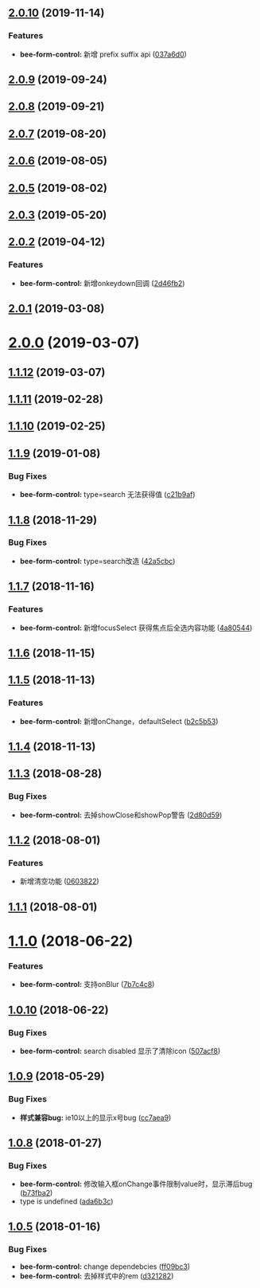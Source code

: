 <a name="2.0.10"></a>
## [2.0.10](https://github.com/tinper-bee/form-control/compare/v2.0.9...v2.0.10) (2019-11-14)


### Features

* **bee-form-control:** 新增 prefix suffix api ([037a6d0](https://github.com/tinper-bee/form-control/commit/037a6d0))



<a name="2.0.9"></a>
## [2.0.9](https://github.com/tinper-bee/form-control/compare/v2.0.8...v2.0.9) (2019-09-24)



<a name="2.0.8"></a>
## [2.0.8](https://github.com/tinper-bee/form-control/compare/v2.0.7...v2.0.8) (2019-09-21)



<a name="2.0.7"></a>
## [2.0.7](https://github.com/tinper-bee/form-control/compare/v2.0.6...v2.0.7) (2019-08-20)



<a name="2.0.6"></a>
## [2.0.6](https://github.com/tinper-bee/form-control/compare/v2.0.5...v2.0.6) (2019-08-05)



<a name="2.0.5"></a>
## [2.0.5](https://github.com/tinper-bee/form-control/compare/v2.0.3...v2.0.5) (2019-08-02)



<a name="2.0.3"></a>
## [2.0.3](https://github.com/tinper-bee/form-control/compare/v2.0.2...v2.0.3) (2019-05-20)



<a name="2.0.2"></a>
## [2.0.2](https://github.com/tinper-bee/form-control/compare/v2.0.1...v2.0.2) (2019-04-12)


### Features

* **bee-form-control:** 新增onkeydown回调 ([2d46fb2](https://github.com/tinper-bee/form-control/commit/2d46fb2))



<a name="2.0.1"></a>
## [2.0.1](https://github.com/tinper-bee/form-control/compare/v2.0.0...v2.0.1) (2019-03-08)



<a name="2.0.0"></a>
# [2.0.0](https://github.com/tinper-bee/form-control/compare/v1.1.12...v2.0.0) (2019-03-07)



<a name="1.1.12"></a>
## [1.1.12](https://github.com/tinper-bee/form-control/compare/v1.1.11...v1.1.12) (2019-03-07)



<a name="1.1.11"></a>
## [1.1.11](https://github.com/tinper-bee/form-control/compare/v1.1.10...v1.1.11) (2019-02-28)



<a name="1.1.10"></a>
## [1.1.10](https://github.com/tinper-bee/form-control/compare/v1.1.9...v1.1.10) (2019-02-25)



<a name="1.1.9"></a>
## [1.1.9](https://github.com/tinper-bee/form-control/compare/v1.1.8...v1.1.9) (2019-01-08)


### Bug Fixes

* **bee-form-control:** type=search 无法获得值 ([c21b9af](https://github.com/tinper-bee/form-control/commit/c21b9af))



<a name="1.1.8"></a>
## [1.1.8](https://github.com/tinper-bee/form-control/compare/v1.1.7...v1.1.8) (2018-11-29)


### Bug Fixes

* **bee-form-control:** type=search改造 ([42a5cbc](https://github.com/tinper-bee/form-control/commit/42a5cbc))



<a name="1.1.7"></a>
## [1.1.7](https://github.com/tinper-bee/form-control/compare/v1.1.6...v1.1.7) (2018-11-16)


### Features

* **bee-form-control:** 新增focusSelect 获得焦点后全选内容功能 ([4a80544](https://github.com/tinper-bee/form-control/commit/4a80544))



<a name="1.1.6"></a>
## [1.1.6](https://github.com/tinper-bee/form-control/compare/v1.1.5...v1.1.6) (2018-11-15)



<a name="1.1.5"></a>
## [1.1.5](https://github.com/tinper-bee/form-control/compare/v1.1.4...v1.1.5) (2018-11-13)


### Features

* **bee-form-control:** 新增onChange，defaultSelect ([b2c5b53](https://github.com/tinper-bee/form-control/commit/b2c5b53))



<a name="1.1.4"></a>
## [1.1.4](https://github.com/tinper-bee/form-control/compare/v1.1.3...v1.1.4) (2018-11-13)



<a name="1.1.3"></a>
## [1.1.3](https://github.com/tinper-bee/form-control/compare/v1.1.2...v1.1.3) (2018-08-28)


### Bug Fixes

* **bee-form-control:** 去掉showClose和showPop警告 ([2d80d59](https://github.com/tinper-bee/form-control/commit/2d80d59))



<a name="1.1.2"></a>
## [1.1.2](https://github.com/tinper-bee/form-control/compare/v1.1.1...v1.1.2) (2018-08-01)


### Features

* 新增清空功能 ([0603822](https://github.com/tinper-bee/form-control/commit/0603822))



<a name="1.1.1"></a>
## [1.1.1](https://github.com/tinper-bee/form-control/compare/v1.1.0...v1.1.1) (2018-08-01)



<a name="1.1.0"></a>
# [1.1.0](https://github.com/tinper-bee/form-control/compare/v1.0.10...v1.1.0) (2018-06-22)


### Features

* **bee-form-control:** 支持onBlur ([7b7c4c8](https://github.com/tinper-bee/form-control/commit/7b7c4c8))



<a name="1.0.10"></a>
## [1.0.10](https://github.com/tinper-bee/form-control/compare/v1.0.9...v1.0.10) (2018-06-22)


### Bug Fixes

* **bee-form-control:** search disabled 显示了清除icon ([507acf8](https://github.com/tinper-bee/form-control/commit/507acf8))



<a name="1.0.9"></a>
## [1.0.9](https://github.com/tinper-bee/form-control/compare/v1.0.8...v1.0.9) (2018-05-29)


### Bug Fixes

* **样式兼容bug:** ie10以上的显示x号bug ([cc7aea9](https://github.com/tinper-bee/form-control/commit/cc7aea9))



<a name="1.0.8"></a>
## [1.0.8](https://github.com/tinper-bee/form-control/compare/v1.0.5...v1.0.8) (2018-01-27)


### Bug Fixes

* **bee-form-control:** 修改输入框onChange事件限制value时，显示滞后bug ([b73fba2](https://github.com/tinper-bee/form-control/commit/b73fba2))
* type is undefined ([ada6b3c](https://github.com/tinper-bee/form-control/commit/ada6b3c))



<a name="1.0.5"></a>
## [1.0.5](https://github.com/tinper-bee/form-control/compare/ff09bc3...v1.0.5) (2018-01-16)


### Bug Fixes

* **bee-form-control:** change dependebcies ([ff09bc3](https://github.com/tinper-bee/form-control/commit/ff09bc3))
* **bee-form-control:** 去掉样式中的rem ([d321282](https://github.com/tinper-bee/form-control/commit/d321282))



